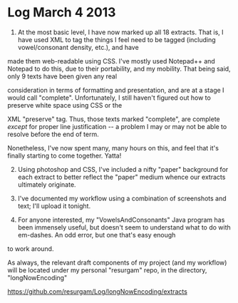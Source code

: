 # Log March 4 2013

1. At the most basic level, I have now marked up all 18 extracts. That is, I have used XML to tag the things I feel need to be tagged (including vowel/consonant density, etc.), and have 

made them web-readable using CSS. I've mostly used Notepad++ and Notepad to do this, due to their portability, and my mobility. That being said, only 9 texts have been given any real 

consideration in terms of formatting and presentation, and are at a stage I would call "complete". Unfortunately, I still haven't figured out how to preserve white space using CSS or the 

XML "preserve" tag. Thus, those texts marked "complete", are complete *except* for proper line justification -- a problem I may or may not be able to resolve before the end of term. 

Nonetheless, I've now spent many, many hours on this, and feel that it's finally starting to come together. Yatta!

2. Using photoshop and CSS, I've included a nifty "paper" background for each extract to better reflect the "paper" medium whence our extracts ultimately originate.

3. I've documented my workflow using a combination of screenshots and text; I'll upload it tonight. 

4. For anyone interested, my "VowelsAndConsonants" Java program has been immensely useful, but doesn't seem to understand what to do with em-dashes. An odd error, but one that's easy enough 

to work around.

As always, the relevant draft components of my project (and my workflow) will be located under my personal "resurgam" repo, in the directory, "longNowEncoding" 

https://github.com/resurgam/Log/longNowEncoding/extracts
